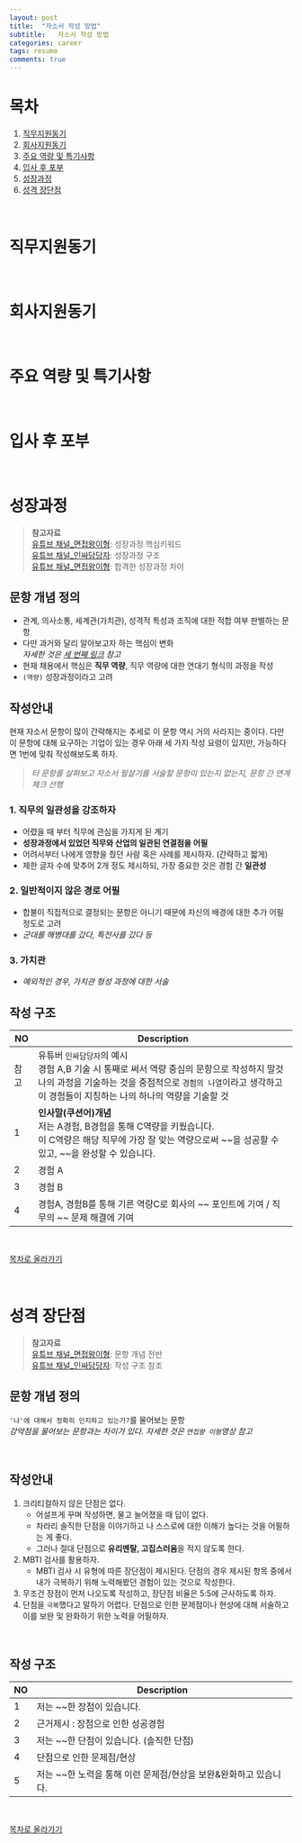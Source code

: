 ```yaml
---
layout: post
title:  "자소서 작성 방법"
subtitle:   자소서 작성 방법
categories: career
tags: resume 
comments: true
---
```


# 목차
1. [직무지원동기](#직무지원동기)
2. [회사지원동기](#회사지원동기)
3. [주요 역량 및 특기사항 ](#주요-역량-및-특기사항)
4. [입사 후 포부](#입사-후-포부)
5. [성장과정](#성장과정)
6. [성격 장단점](#성격-장단점)

<br>

# 직무지원동기

<br>

# 회사지원동기

<br>

# 주요 역량 및 특기사항 

<br>

# 입사 후 포부

<br>

# 성장과정
> **참고자료** <br>
> [유튜브 채널_면접왕이형](https://youtu.be/vt8JmZ6R8ZM): 성장과정 핵심키워드<br>
> [유튜브 채널_인싸담당자](https://www.youtube.com/watch?v=8aMsaQYJshY): 성장과정 구조<br>
> [유튜브 채널_면접왕이형](https://www.youtube.com/watch?v=OI-iIS6yw7E): 합격한 성장과정 차이

## 문항 개념 정의
- 관계, 의사소통, 세계관(가치관), 성격적 특성과 조직에 대한 적합 여부 판별하는 문항
- 다만 과거와 달리 알아보고자 하는 핵심이 변화 <br>
*자세한 것은 [세 번째 링크](https://www.youtube.com/watch?v=OI-iIS6yw7E) 참고*
- 현재 채용에서 핵심은 **직무 역량**, 직무 역량에 대한 연대기 형식의 과정을 작성
- `(역량)` 성장과정이라고 고려

## 작성안내 
현재 자소서 문항이 많이 간략해지는 추세로 이 문항 역시 거의 사라지는 중이다. 다만 이 문항에 대해 요구하는 기업이 있는 경우 아래 세 가지 작성 요령이 있지만, 가능하다면 1번에 맞춰 작성해보도록 하자. 
> *타 문항를 살펴보고 자소서 필살기를 서술할 문항이 있는지 없는지, 문항 간 연계 체크 선행*


### 1. 직무의 일관성을 강조하자
- 어렸을 때 부터 직무에 관심을 가지게 된 계기 
- **성장과정에서 있었던 직무와 산업의 일관된 연결점을 어필**
- 어려서부터 나에게 영향을 줬던 사람 혹은 사례를 제시하자. (간략하고 짧게)
- 제한 글자 수에 맞추어 2개 정도 제시하되, 가장 중요한 것은 경험 간 **일관성**

### 2. 일반적이지 않은 경로 어필
- 합불이 직접적으로 결정되는 문항은 아니기 때문에 자신의 배경에 대한 추가 어필 정도로 고려 
- *군대를 해병대를 갔다, 특전사를 갔다 등*

### 3. 가치관
- *예외적인 경우, 가치관 형성 과정에 대한 서술*

## 작성 구조

|NO|Description|
|---|---|
|참고|유튜버 `인싸담당자`의 예시<br>경험 A,B 기술 시 통째로 써서 역량 중심의 문항으로 작성하지 말것<br>나의 과정을 기술하는 것을 중점적으로 `경험의 나열`이라고 생각하고 이 경험들이 지칭하는 나의 하나의 역량을 기술할 것|
|1|**인사말(쿠션어)개념**<br>저는 A경험, B경험을 통해 C역량을 키웠습니다.<br>이 C역량은 해당 직무에 가장 잘 맞는 역량으로써 ~~을 성공할 수 있고, ~~을 완성할 수 있습니다.|
|2|경험 A|
|3|경험 B|
|4|경험A, 경험B를 통해 기른 역량C로 회사의 ~~ 포인트에 기여 / 직무의 ~~ 문제 해결에 기여|

<br>

[목차로 올라가기](#목차) 

<br>

# 성격 장단점
> **참고자료**<br>
> [유튜브 채널_면접왕이형](https://www.youtube.com/watch?v=PMga2DfidQU&t=338s): 문항 개념 전반<br>
> [유튜브 채널_인싸담당자](https://www.youtube.com/watch?v=LbPk0rfdm6w): 작성 구조 참조<br> 

## 문항 개념 정의
`'나'에 대해서 정확히 인지하고 있는가?`를 물어보는 문항<br>
*강약점을 물어보는 문항과는 차이가 있다. 자세한 것은 `면접왕 이형`영상 참고*

<br>

## 작성안내 
1. 크리티컬하지 않은 단점은 없다. 
    - 어설프게 꾸며 작성하면, 물고 늘어졌을 때 답이 없다. 
    - 차라리 솔직한 단점을 이야기하고 나 스스로에 대한 이해가 높다는 것을 어필하는 게 좋다.
    - 그러나 절대 단점으로 **유리멘탈, 고집스러움**을 적지 않도록 한다.
2. MBTI 검사를 활용하자. 
    - MBTI 검사 시 유형에 따른 장단점이 제시된다. 단점의 경우 제시된 항목 중에서 내가 극복하기 위해 노력해봤던 경험이 있는 것으로 작성한다. 
3. 무조건 장점이 먼저 나오도록 작성하고, 장단점 비율은 5:5에 근사하도록 하자.
4. 단점을 `극복`했다고 말하기 어렵다. 단점으로 인한 문제점이나 현상에 대해 서술하고 이를 보완 및 완화하기 위한 노력을 어필하자.

<br>

## 작성 구조

|NO|Description|
|---|---|
|1| 저는 ~~한 장점이 있습니다.|
|2| 근거제시 : 장점으로 인한 성공경험|
|3| 저는 ~~한 단점이 있습니다. (솔직한 단점)|
|4| 단점으로 인한 문제점/현상|
|5| 저는 ~~한 노력을 통해 이런 문제점/현상을 보완&완화하고 있습니다.|

<br>

[목차로 올라가기](#목차) 

<br>